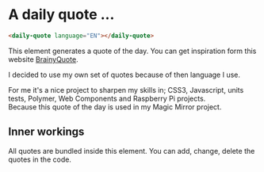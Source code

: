 # A daily quote ...

<!--
```
<custom-element-demo height="200">
  <template>
    <link rel="import" href="daily-quote.html">
    <next-code-block>
        <daily-quote language="EN"></daily-quote>
    </next-code-block>
  </template>
</custom-element-demo>
```
-->
```html
<daily-quote language="EN"></daily-quote>
```

This element generates a quote of the day. You can get inspiration form this website [BrainyQuote](https://www.brainyquote.com/).  

I decided to use my own set of quotes because of then language I use.

For me it's a nice project to sharpen my skills in; CSS3, Javascript, units tests, Polymer, Web Components and Raspberry Pi projects.  
Because this quote of the day is used in my Magic Mirror project.

## Inner workings

All quotes are bundled inside this element. You can add, change, delete the quotes in the code.

